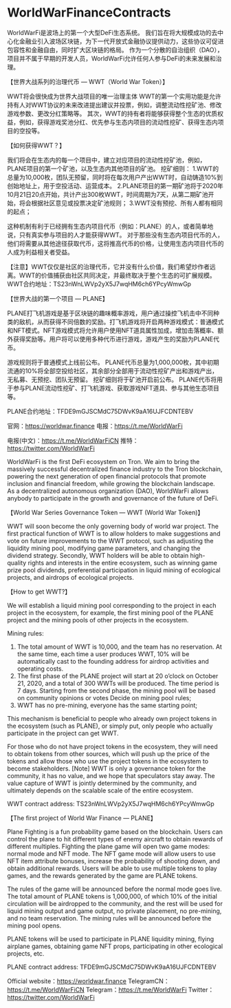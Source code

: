 # WorldWarFinanceContracts

WorldWarFi是波场上的第一个大型DeFi生态系统。 我们旨在将大规模成功的去中心化金融业引入波场区块链，为下一代开放式金融协议提供动力，这些协议可促进包容性和金融自由，同时扩大区块链的格局。 作为一个分散的自治组织（DAO），项目并不属于早期的开发人员，WorldWarFi允许任何人参与DeFi的未来发展和治理。

【世界大战系列的治理代币 — WWT（World War Token）】

WWT将会很快成为世界大战项目的唯一治理主体
WWT的第一个实用功能是允许持有人对WWT协议的未来改进提出建议并投票，例如，调整流动性挖矿池、修改游戏参数、更改分红策略等。
其次，WWT的持有者将能够获得整个生态的优质权益，例如，获得游戏奖池分红、优先参与生态内项目的流动性挖矿、获得生态内项目的空投等。

【如何获得WWT？】

我们将会在生态内的每一个项目中，建立对应项目的流动性挖矿池，例如，PLANE项目的第一个矿池，以及生态内其他项目的矿池。
挖矿细则：
1.WWT的总量为10,000枚，团队无预留，同时将在每次用户产出WWT时，自动铸造10%到创始地址上，用于空投活动、运营成本。
2.PLANE项目的第一期矿池将于2020年10月21日20点开始，共计产出300枚WWT，时间周期为7天，从第二期矿池开始，将会根据社区意见或投票决定矿池规则；
3.WWT没有预挖、所有人都有相同的起点；

这种机制有利于已经拥有生态内项目代币（例如：PLANE）的人，或者简单地说，只有真实参与项目的人才能获得WWT。
对于那些没有生态内项目代币的人，他们将需要从其他途径获取代币，这将推高代币的价格，让使用生态内项目代币的人成为利益相关者受益。

【注意】WWT仅仅是社区的治理代币，它并没有什么价值，我们希望炒作者远离。WWT的价值捕获由社区共同决定，并最终取决于整个生态的可扩展规模。
WWT合约地址：TS23nWnLWVp2yX5J7wqHM6ch6YPcyWmwGp

【世界大战的第一个项目 — PLANE】

PLANE打飞机游戏是基于区块链的趣味概率游戏，用户通过操控飞机击中不同种类的敌机，从而获得不同倍数的奖励。打飞机游戏将开启两种游戏模式：普通模式和NFT模式。NFT游戏模式将允许用户使用NFT道具属性加成，增加击落概率、额外获得奖励等。用户将可以使用多种代币进行游戏，游戏产生的奖励为PLANE代币。

游戏规则将于普通模式上线前公布。
PLANE代币总量为1,000,000枚，其中初期流通的10%将全部空投给社区，其余部分全部用于流动性挖矿产出和游戏产出，无私募、无预挖、团队无预留。
挖矿细则将于矿池开启前公布。
PLANE代币将用于参与PLANE流动性挖矿、打飞机游戏、获取游戏NFT道具、参与其他生态项目等。

PLANE合约地址：TFDE9mGJSCMdC75DWvK9aA16UJFCDNTEBV

官网：https://worldwar.finance
电报：https://t.me/WorldWarFi

电报(中文)：https://t.me/WorldWarFiCN
推特：https://twitter.com/WorldWarFi


WorldWarFi is the first DeFi ecosystem on Tron. We aim to bring the massively successful decentralized finance industry to the Tron blockchain, powering the next generation of open financial protocols that promote inclusion and financial freedom, while growing the blockchain landscape. As a decentralized autonomous organization (DAO), WorldWarFi allows anybody to participate in the growth and governance of the future of DeFi.

【World War Series Governance Token — WWT (World War Token)】

WWT will soon become the only governing body of world war project.
The first practical function of WWT is to allow holders to make suggestions and vote on future improvements to the WWT protocol, such as adjusting the liquidity mining pool, modifying game parameters, and changing the dividend strategy.
Secondly, WWT holders will be able to obtain high-quality rights and interests in the entire ecosystem, such as winning game prize pool dividends, preferential participation in liquid mining of ecological projects, and airdrops of ecological projects.

【How to get WWT?】

We will establish a liquid mining pool corresponding to the project in each project in the ecosystem, for example, the first mining pool of the PLANE project and the mining pools of other projects in the ecosystem.

Mining rules:
1. The total amount of WWT is 10,000, and the team has no reservation. At the same time, each time a user produces WWT, 10% will be automatically cast to the founding address for airdrop activities and operating costs.
2. The first phase of the PLANE project will start at 20 o’clock on October 21, 2020, and a total of 300 WWTs will be produced. The time period is 7 days. Starting from the second phase, the mining pool will be based on community opinions or votes Decide on mining pool rules;
3. WWT has no pre-mining, everyone has the same starting point;

This mechanism is beneficial to people who already own project tokens in the ecosystem (such as PLANE), or simply put, only people who actually participate in the project can get WWT.

For those who do not have project tokens in the ecosystem, they will need to obtain tokens from other sources, which will push up the price of the tokens and allow those who use the project tokens in the ecosystem to become stakeholders.
[Note] WWT is only a governance token for the community, it has no value, and we hope that speculators stay away. The value capture of WWT is jointly determined by the community, and ultimately depends on the scalable scale of the entire ecosystem.

WWT contract address: TS23nWnLWVp2yX5J7wqHM6ch6YPcyWmwGp

【The first project of World War Finance — PLANE】

Plane Fighting is a fun probability game based on the blockchain. Users can control the plane to hit different types of enemy aircraft to obtain rewards of different multiples. Fighting the plane game will open two game modes: normal mode and NFT mode. The NFT game mode will allow users to use NFT item attribute bonuses, increase the probability of shooting down, and obtain additional rewards. Users will be able to use multiple tokens to play games, and the rewards generated by the game are PLANE tokens.

The rules of the game will be announced before the normal mode goes live.
The total amount of PLANE tokens is 1,000,000, of which 10% of the initial circulation will be airdropped to the community, and the rest will be used for liquid mining output and game output, no private placement, no pre-mining, and no team reservation.
The mining rules will be announced before the mining pool opens.

PLANE tokens will be used to participate in PLANE liquidity mining, flying airplane games, obtaining game NFT props, participating in other ecological projects, etc.

PLANE contract address: TFDE9mGJSCMdC75DWvK9aA16UJFCDNTEBV


Official website：https://worldwar.finance
TelegramCN：https://t.me/WorldWarFiCN
Telegram：https://t.me/WorldWarFi
Twitter：https://twitter.com/WorldWarFi



